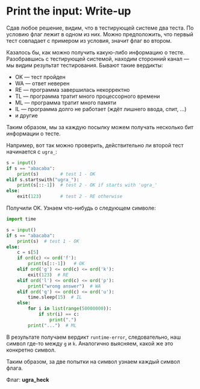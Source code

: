 # Print the input: Write-up

Сдав любое решение, видим, что в тестирующей системе два теста. По условию флаг лежит
в одном из них. Можно предположить, что первый тест совпадает с примером из условия,
значит флаг во втором.

Казалось бы, как можно получить какую-либо информацию о тесте. Разобравшись с тестирующей
системой, находим сторонний канал — мы видим результат тестирования. Бывают такие вердикты:

* OK — тест пройден
* WA — ответ неверен
* RE — программа завершилась некорректно
* TL — программа тратит много процессорного времени
* ML — программа тратит много памяти
* IL — программа долго не работает (ждёт лишнего ввода, спит, ...)
* и другие

Таким образом, мы за каждую посылку можем получать несколько бит информации о тесте.

Например, вот так можно проверить, действительно ли второй тест начинается с `ugra_`:

```python
s = input()
if s == "abacaba":
    print(s)        # test 1 - OK
elif s.startswith("ugra_"):
    print(s[::-1])  # test 2 - OK if starts with 'ugra_'
else:
    exit(123)       # test 2 - RE otherwise
```

Получили OK. Узнаем что-нибудь о следующем символе:

```python
import time

s = input()
if s == "abacaba":
    print(s)  # test 1 - OK
else:
    c = s[5]
    if ord(c) <= ord('f'):
        print(s[::-1])   # OK
    elif ord('g') <= ord(c) <= ord('k'):
        exit(123)  # RE
    elif ord('l') <= ord(c) <= ord('p'):
        print("wrong answer")  # WA
    elif ord('q') <= ord(c) <= ord('u'):
        time.sleep(15)  # IL
    else:
        for i in list(range(50000000)):
            if str(i) == c:
                print(".")
        print("...")  # ML
```

В результате получаем вердикт `runtime-error`, следовательно, наш символ где-то между `g` и `k`. Аналогично выясняем, какой же это конкретно символ.

Таким образом, за две попытки на символ узнаем каждый символ флага.

Флаг: **ugra\_heck**
